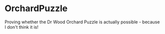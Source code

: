 # OrchardPuzzle
Proving whether the Dr Wood Orchard Puzzle is actually possible - because I don't think it is!
